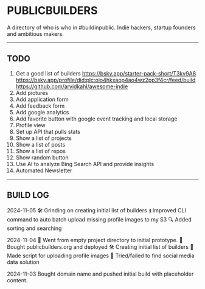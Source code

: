 # PUBLICBUILDERS

A directory of who is who in #buildinpublic. Indie hackers, startup founders and ambitious makers.

----

## TODO

1. Get a good list of builders
    https://bsky.app/starter-pack-short/T3kv9A8
    https://bsky.app/profile/did:plc:oio4hkxaop4ao4wz2pp3f4cr/feed/build
    https://github.com/arvidkahl/awesome-indie    
2. Add pictures
3. Add application form
4. Add feedback form
5. Add google analytics
6. Add favorite button with google event tracking and local storage
7. Profile view
8. Set up API that pulls stats
9. Show a list of projects
10. Show a list of posts
11. Show a list of repos
12. Show random button
13. Use AI to analyze Bing Search API and provide insights
14. Automated Newsletter

----

## BUILD LOG

2024-11-05
🛠️ Grinding on creating initial list of builders
⏫ Improved CLI command to auto batch upload missing profile images to my S3
🔍 Added sorting and searching


2024-11-04
🤘 Went from empty project directory to initial prototype.
🚀 Bought publicbuilders.org and deployed
🛠️ Creating initial list of builders
👤 Made script for uploading profile images
🚫 Tried/failed to find social media data solution

2024-11-03
Bought domain name and pushed initial build with placeholder content.


